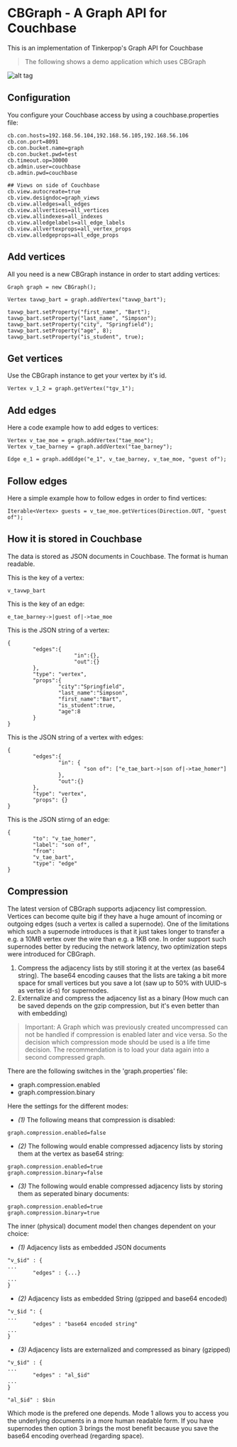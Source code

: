 # CBGraph - A Graph API for Couchbase

This is an implementation of Tinkerpop's Graph API for Couchbase

> The following shows a demo application which uses CBGraph

![alt tag](https://raw.github.com/dmaier-couchbase/cb-graph-viz/master/screenshot.png)


## Configuration

You configure your Couchbase access by using a couchbase.properties file:

```
cb.con.hosts=192.168.56.104,192.168.56.105,192.168.56.106
cb.con.port=8091
cb.con.bucket.name=graph
cb.con.bucket.pwd=test
cb.timeout.op=30000
cb.admin.user=couchbase
cb.admin.pwd=couchbase

## Views on side of Couchbase
cb.view.autocreate=true
cb.view.designdoc=graph_views
cb.view.alledges=all_edges
cb.view.allvertices=all_vertices
cb.view.allindexes=all_indexes
cb.view.alledgelabels=all_edge_labels
cb.view.allvertexprops=all_vertex_props
cb.view.alledgeprops=all_edge_props
```

## Add vertices

All you need is a new CBGraph instance in order to start adding vertices:

```
Graph graph = new CBGraph();

Vertex tavwp_bart = graph.addVertex("tavwp_bart");
        
tavwp_bart.setProperty("first_name", "Bart");
tavwp_bart.setProperty("last_name", "Simpson");
tavwp_bart.setProperty("city", "Springfield");
tavwp_bart.setProperty("age", 8);
tavwp_bart.setProperty("is_student", true);
```

## Get vertices

Use the CBGraph instance to get your vertex by it's id.

```
Vertex v_1_2 = graph.getVertex("tgv_1");
```

## Add edges

Here a code example how to add edges to vertices:

```
Vertex v_tae_moe = graph.addVertex("tae_moe");
Vertex v_tae_barney = graph.addVertex("tae_barney");
         
Edge e_1 = graph.addEdge("e_1", v_tae_barney, v_tae_moe, "guest of");
```
## Follow edges

Here a simple example how to follow edges in order to find vertices:

```
Iterable<Vertex> guests = v_tae_moe.getVertices(Direction.OUT, "guest of");
```


## How it is stored in Couchbase

The data is stored as JSON documents in Couchbase. The format is human readable.

This is the key of a vertex:

```
v_tavwp_bart
```

This is the key of an edge:

```
e_tae_barney->|guest of|->tae_moe
```

This is the JSON string of a vertex:

```
{
        "edges":{
                     "in":{},
                     "out":{}
        },
        "type": "vertex",
        "props":{
                "city":"Springfield",
                "last_name":"Simpson",
                "first_name":"Bart",
                "is_student":true,
                "age":8
        }
}
```

This is the JSON string of a vertex with edges:

```
{
        "edges":{
                "in": {
                        "son of": ["e_tae_bart->|son of|->tae_homer"]
                },
                "out":{}
        },
        "type": "vertex",
        "props": {}
}
```

This is the JSON stirng of an edge:

```
{
        "to": "v_tae_homer",
        "label": "son of",
        "from":
        "v_tae_bart",
        "type": "edge"
}
```

## Compression

The latest version of CBGraph supports adjacency list compression. Vertices can become quite big if they have a huge amount of incoming or outgoing edges (such a vertex is called a supernode). One of the limitations which such a supernode introduces is that it just takes longer to transfer a e.g. a 10MB vertex over the wire than e.g. a 1KB one. In order support such supernodes better by reducing the network latency, two optimization steps were introduced for CBGraph.

1. Compress the adjacency lists by still storing it at the vertex (as base64 string). The base64 encoding causes that the lists are taking a bit more space for small vertices but you save a lot (saw up to 50% with UUID-s as vertex id-s) for supernodes.
2. Externalize and compress the adjacency list as a binary (How much can be saved depends on the gzip compression, but it's even better than with embedding)


> Important:
> A Graph which was previously created uncompressed can not be handled if compression is enabled later and vice versa. 
> So the decision which compression mode should be used is a life time decision.
> The recommendation is to load your data again into a second compressed graph.

There are the following switches in the 'graph.properties' file:

* graph.compression.enabled
* graph.compression.binary

Here the settings for the different modes:

* *(1)* The following means that compression is disabled:

```
graph.compression.enabled=false
```

* *(2)* The following would enable compressed adjacency lists by storing them at the vertex as base64 string:

```
graph.compression.enabled=true
graph.compression.binary=false
```

* *(3)* The following would enable compressed adjacency lists by storing them as seperated binary documents:

```
graph.compression.enabled=true
graph.compression.binary=true
```

The inner (physical) document model then changes dependent on your choice:

* *(1)* Adjacency lists as embedded JSON documents

```
"v_$id" : {
...
        "edges" : {...}
...
}
```

* *(2)* Adjacency lists as embedded String (gzipped and base64 encoded)

```
"v_$id ": {
...
        "edges" : "base64 encoded string"
...
}
```

* *(3)* Adjacency lists are externalized and compressed as binary (gzipped)

```
"v_$id" : {
...
        "edges" : "al_$id"
...
}

"al_$id" : $bin
```

Which mode is the prefered one depends. Mode 1 allows you to access you the underlying documents in a more human readable form. If you have supernodes then option 3 brings the most benefit because you save the base64 encoding overhead (regarding space).
